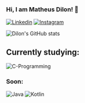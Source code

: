 ### Hi, I am Matheus Dilon! 👋

[![Linkedin](https://img.shields.io/badge/LinkedIn-0077B5?style=for-the-badge&logo=linkedin&logoColor=white)](https://www.linkedin.com/in/matheus-dilon-da-fonseca-matias-74ab96266/)
[![Instagram](https://img.shields.io/badge/Instagram-E4405F?style=for-the-badge&logo=instagram&logoColor=white)](https://www.instagram.com/mdilon28/)

![Dilon's GitHub stats](https://github-readme-stats.vercel.app/api?username=matheusdilon&show_icons=true&theme=tokyonight)
<h2>Currently studying:</h2>

![C-Programming](https://img.shields.io/badge/C-00599C?style=for-the-badge&logo=c&logoColor=white)

<h3>Soon:</h3>

![Java](https://img.shields.io/badge/Java-ED8B00?style=for-the-badge&logo=openjdk&logoColor=white)
![Kotlin](https://img.shields.io/badge/Kotlin-0095D5?&style=for-the-badge&logo=kotlin&logoColor=white)

